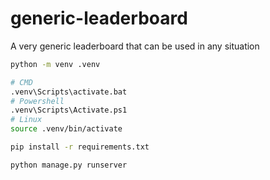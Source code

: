 # generic-leaderboard

A very generic leaderboard that can be used in any situation

``` bash
python -m venv .venv
```

``` bash
# CMD
.venv\Scripts\activate.bat
# Powershell
.venv\Scripts\Activate.ps1
# Linux
source .venv/bin/activate
```

``` bash
pip install -r requirements.txt
```

``` bash
python manage.py runserver
```